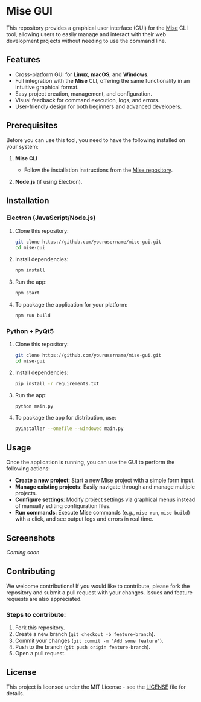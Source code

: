 # Mise GUI

This repository provides a graphical user interface (GUI) for the [Mise](https://github.com/jdx/mise) CLI tool, allowing users to easily manage and interact with their web development projects without needing to use the command line.

## Features

- Cross-platform GUI for **Linux**, **macOS**, and **Windows**.
- Full integration with the **Mise** CLI, offering the same functionality in an intuitive graphical format.
- Easy project creation, management, and configuration.
- Visual feedback for command execution, logs, and errors.
- User-friendly design for both beginners and advanced developers.

## Prerequisites

Before you can use this tool, you need to have the following installed on your system:

1. **Mise CLI**
   - Follow the installation instructions from the [Mise repository](https://github.com/jdx/mise).
   
2. **Node.js** (if using Electron).

## Installation

### Electron (JavaScript/Node.js)

1. Clone this repository:

    ```bash
    git clone https://github.com/yourusername/mise-gui.git
    cd mise-gui
    ```

2. Install dependencies:

    ```bash
    npm install
    ```

3. Run the app:

    ```bash
    npm start
    ```

4. To package the application for your platform:

    ```bash
    npm run build
    ```

### Python + PyQt5

1. Clone this repository:

    ```bash
    git clone https://github.com/yourusername/mise-gui.git
    cd mise-gui
    ```

2. Install dependencies:

    ```bash
    pip install -r requirements.txt
    ```

3. Run the app:

    ```bash
    python main.py
    ```

4. To package the app for distribution, use:

    ```bash
    pyinstaller --onefile --windowed main.py
    ```

## Usage

Once the application is running, you can use the GUI to perform the following actions:

- **Create a new project**: Start a new Mise project with a simple form input.
- **Manage existing projects**: Easily navigate through and manage multiple projects.
- **Configure settings**: Modify project settings via graphical menus instead of manually editing configuration files.
- **Run commands**: Execute Mise commands (e.g., `mise run`, `mise build`) with a click, and see output logs and errors in real time.

## Screenshots

_Coming soon_

## Contributing

We welcome contributions! If you would like to contribute, please fork the repository and submit a pull request with your changes. Issues and feature requests are also appreciated.

### Steps to contribute:

1. Fork this repository.
2. Create a new branch (`git checkout -b feature-branch`).
3. Commit your changes (`git commit -m 'Add some feature'`).
4. Push to the branch (`git push origin feature-branch`).
5. Open a pull request.

## License

This project is licensed under the MIT License - see the [LICENSE](LICENSE) file for details.
